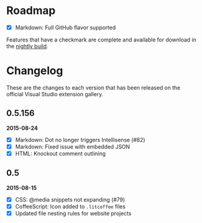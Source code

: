 # Roadmap

- [x] Markdown: Full GitHub flavor supported

Features that have a checkmark are complete and available for
download in the
[nightly build](http://vsixgallery.com/extension/5fb7364d-2e8c-44a4-95eb-2a382e30fec9/).

# Changelog

These are the changes to each version that has been released
on the official Visual Studio extension gallery.

## 0.5.156

**2015-08-24**

- [x] Markdown: Dot no longer triggers Intellisense (#82)
- [x] Markdown: Fixed issue with embedded JSON
- [x] HTML: Knockout comment outlining

## 0.5

**2015-08-15**

- [x] CSS: @media snippets not expanding (#79)
- [x] CoffeeScript: Icon added to `.litcoffee` files
- [x] Updated file nesting rules for website projects